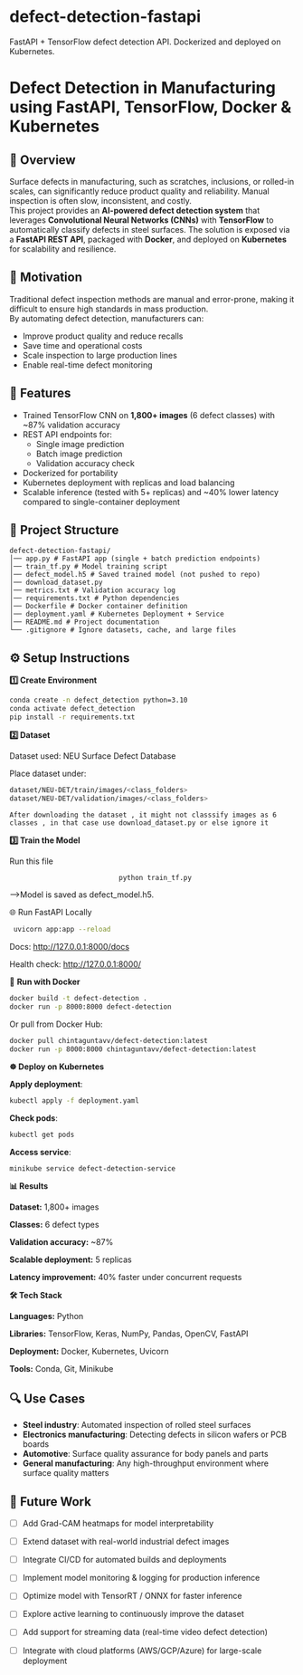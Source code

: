 # defect-detection-fastapi
FastAPI + TensorFlow defect detection API. Dockerized and deployed on Kubernetes.


# Defect Detection in Manufacturing using FastAPI, TensorFlow, Docker & Kubernetes

## 📌 Overview
Surface defects in manufacturing, such as scratches, inclusions, or rolled-in scales, can significantly reduce product quality and reliability. Manual inspection is often slow, inconsistent, and costly.  
This project provides an **AI-powered defect detection system** that leverages **Convolutional Neural Networks (CNNs)** with **TensorFlow** to automatically classify defects in steel surfaces. The solution is exposed via a **FastAPI REST API**, packaged with **Docker**, and deployed on **Kubernetes** for scalability and resilience.

## 🎯 Motivation
Traditional defect inspection methods are manual and error-prone, making it difficult to ensure high standards in mass production.  
By automating defect detection, manufacturers can:
- Improve product quality and reduce recalls  
- Save time and operational costs  
- Scale inspection to large production lines  
- Enable real-time defect monitoring  


## 🚀 Features
- Trained TensorFlow CNN on **1,800+ images** (6 defect classes) with ~87% validation accuracy
- REST API endpoints for:
  - Single image prediction
  - Batch image prediction
  - Validation accuracy check
- Dockerized for portability
- Kubernetes deployment with replicas and load balancing
- Scalable inference (tested with 5+ replicas) and ~40% lower latency compared to single-container deployment



## 📂 Project Structure
```
defect-detection-fastapi/
│── app.py # FastAPI app (single + batch prediction endpoints)
│── train_tf.py # Model training script
│── defect_model.h5 # Saved trained model (not pushed to repo)
│── download_dataset.py 
│── metrics.txt # Validation accuracy log
│── requirements.txt # Python dependencies
│── Dockerfile # Docker container definition
│── deployment.yaml # Kubernetes Deployment + Service
│── README.md # Project documentation
└── .gitignore # Ignore datasets, cache, and large files

```


## ⚙️ Setup Instructions

**1️⃣ Create Environment**
 ```bash
conda create -n defect_detection python=3.10  
conda activate defect_detection  
pip install -r requirements.txt  
```

**2️⃣ Dataset**

Dataset used: NEU Surface Defect Database  

Place dataset under:  
 ```bash
dataset/NEU-DET/train/images/<class_folders>  
dataset/NEU-DET/validation/images/<class_folders>  
```
    After downloading the dataset , it might not classsify images as 6 classes , in that case use download_dataset.py or else ignore it 
    
**3️⃣ Train the Model**

Run this file 
```bash
                           python train_tf.py
```

-->Model is saved as defect_model.h5.

🌐 Run FastAPI Locally
 ```bash
  uvicorn app:app --reload
 ```
Docs: http://127.0.0.1:8000/docs
      
Health check: http://127.0.0.1:8000/


🐳 **Run with Docker**

```bash
docker build -t defect-detection .
docker run -p 8000:8000 defect-detection
```
  
  Or pull from Docker Hub:
  ```bash
docker pull chintaguntavv/defect-detection:latest
docker run -p 8000:8000 chintaguntavv/defect-detection:latest
```

**☸️ Deploy on Kubernetes**

  **Apply deployment**:
  ```bash
  kubectl apply -f deployment.yaml
  ```
 
  **Check pods**:
   ```bash
  kubectl get pods
  ```
  
  **Access service**:
   ```bash
  minikube service defect-detection-service
  ```

**📊 Results**

  **Dataset:** 1,800+ images  
  
  **Classes:** 6 defect types  
  
  **Validation accuracy:** ~87%  
  
  **Scalable deployment:** 5 replicas  
  
  **Latency improvement:** 40% faster under concurrent requests  


**🛠️ Tech Stack**

  **Languages:** Python  
  
  **Libraries:** TensorFlow, Keras, NumPy, Pandas, OpenCV, FastAPI  
  
  **Deployment:** Docker, Kubernetes, Uvicorn  
  
  **Tools:** Conda, Git, Minikube  

## 🔍 Use Cases
- **Steel industry**: Automated inspection of rolled steel surfaces  
- **Electronics manufacturing**: Detecting defects in silicon wafers or PCB boards  
- **Automotive**: Surface quality assurance for body panels and parts  
- **General manufacturing**: Any high-throughput environment where surface quality matters  

## 📌 Future Work

- [ ] Add Grad-CAM heatmaps for model interpretability  
- [ ] Extend dataset with real-world industrial defect images  
- [ ] Integrate CI/CD for automated builds and deployments  
- [ ] Implement model monitoring & logging for production inference  
- [ ] Optimize model with TensorRT / ONNX for faster inference  
- [ ] Explore active learning to continuously improve the dataset  
- [ ] Add support for streaming data (real-time video defect detection)  
- [ ] Integrate with cloud platforms (AWS/GCP/Azure) for large-scale deployment  
 

